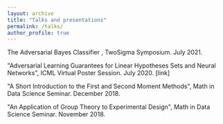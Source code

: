 ```yaml
---
layout: archive
title: "Talks and presentations"
permalink: /talks/
author_profile: true
---
```


<it> The Adversarial Bayes Classifier <it>, TwoSigma Symposium. July 2021.

"Adversarial Learning Guarantees for Linear Hypotheses Sets and Neural Networks", ICML Virtual Poster Session. July 2020. [link]

"A Short Introduction to the First and Second Moment Methods", Math in Data Science Seminar. December 2018.

"An Application of Group Theory to Experimental Design", Math in Data Science Seminar. November 2018.
